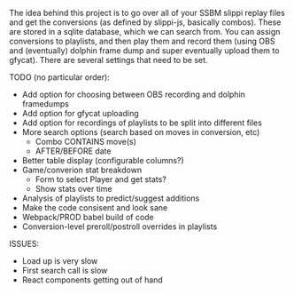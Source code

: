 The idea behind this project is to go over all of your SSBM slippi replay files and get the conversions (as defined by slippi-js, basically combos). These are stored in a sqlite database, which we can search from. You can assign conversions to playlists, and then play them and record them (using OBS and (eventually) dolphin frame dump and super eventually upload them to gfycat). There are several settings that need to be set.
    
TODO (no particular order):  
- Add option for choosing between OBS recording and dolphin framedumps   
- Add option for gfycat uploading    
- Add option for recordings of playlists to be split into different files    
- More search options (search based on moves in conversion, etc)    
    * Combo CONTAINS move(s)  
    * AFTER/BEFORE date  
- Better table display (configurable columns?)  
- Game/converion stat breakdown  
    * Form to select Player and get stats?
    * Show stats over time
- Analysis of playlists to predict/suggest additions    
- Make the code consisent and look sane  
- Webpack/PROD babel build of code
- Conversion-level preroll/postroll overrides in playlists

ISSUES:
- Load up is very slow  
- First search call is slow  
- React components getting out of hand  

